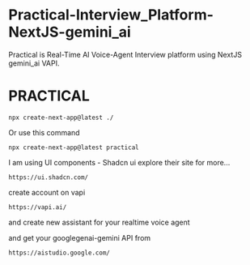 # Practical-Interview_Platform-NextJS-gemini_ai
Practical is Real-Time AI Voice-Agent Interview platform using NextJS gemini_ai VAPI.


# PRACTICAL
```
npx create-next-app@latest ./
```
Or use this command
```
npx create-next-app@latest practical
```
I am using UI components - Shadcn ui
explore their site for more...
```
https://ui.shadcn.com/
```

create account on vapi
```
https://vapi.ai/
```
and create new assistant for your realtime voice agent

and get your googlegenai-gemini API from 
```
https://aistudio.google.com/
```
